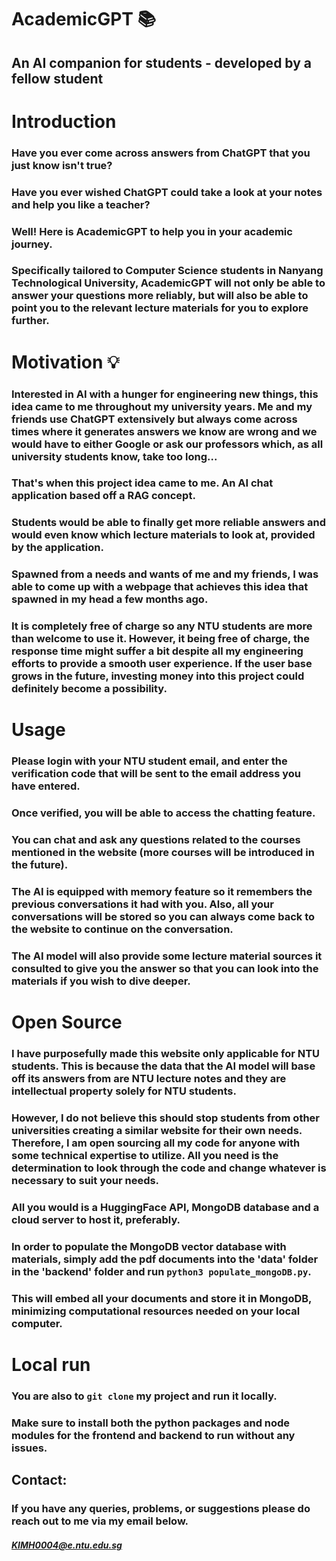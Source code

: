 # **AcademicGPT** 📚
## An AI companion for students - developed by a fellow student

# Introduction 

### Have you ever come across answers from ChatGPT that you just know isn't true? 
### Have you ever wished ChatGPT could take a look at your notes and help you like a teacher?
### Well! Here is **AcademicGPT** to help you in your academic journey. 
### Specifically tailored to Computer Science students in Nanyang Technological University, AcademicGPT will not only be able to answer your questions more reliably, but will also be able to point you to the relevant lecture materials for you to explore further. 

# Motivation 💡

### Interested in AI with a hunger for engineering new things, this idea came to me throughout my university years. Me and my friends use ChatGPT extensively but always come across times where it generates answers we know are wrong and we would have to either Google or ask our professors which, as all university students know, take too long... 
### That's when this project idea came to me. An AI chat application based off a RAG concept. 
### Students would be able to finally get more reliable answers and would even know which lecture materials to look at, provided by the application. 
### Spawned from a needs and wants of me and my friends, I was able to come up with a webpage that achieves this idea that spawned in my head a few months ago. 
### It is completely free of charge so any NTU students are more than welcome to use it. However, it being free of charge, the response time might suffer a bit despite all my engineering efforts to provide a smooth user experience. If the user base grows in the future, investing money into this project could definitely become a possibility. 

# Usage

### Please login with your NTU student email, and enter the verification code that will be sent to the email address you have entered.
### Once verified, you will be able to access the chatting feature. 
### You can chat and ask any questions related to the courses mentioned in the website (more courses will be introduced in the future).
### The AI is equipped with memory feature so it remembers the previous conversations it had with you. Also, all your conversations will be stored so you can always come back to the website to continue on the conversation.
### The AI model will also provide some lecture material sources it consulted to give you the answer so that you can look into the materials if you wish to dive deeper.

# Open Source

### I have purposefully made this website only applicable for NTU students. This is because the data that the AI model will base off its answers from are NTU lecture notes and they are intellectual property solely for NTU students. 
### However, I do not believe this should stop students from other universities creating a similar website for their own needs. Therefore, I am **open sourcing** all my code for anyone with some technical expertise to utilize. All you need is the determination to look through the code and change whatever is necessary to suit your needs. 
### All you would is a HuggingFace API, MongoDB database and a cloud server to host it, preferably. 
### In order to populate the MongoDB vector database with materials, simply add the pdf documents into the 'data' folder in the 'backend' folder and run `python3 populate_mongoDB.py`.
### This will embed all your documents and store it in MongoDB, minimizing computational resources needed on your local computer.

# Local run

### You are also to `git clone` my project and run it locally.
### Make sure to install both the python packages and node modules for the frontend and backend to run without any issues. 

## Contact:

### If you have any queries, problems, or suggestions please do reach out to me via my email below.
##### KIMH0004@e.ntu.edu.sg